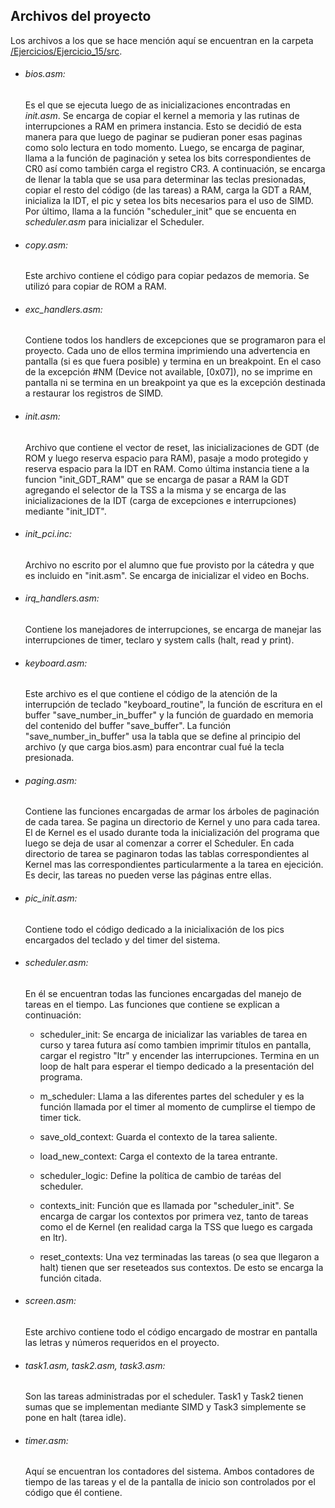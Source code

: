 ## Archivos del proyecto

Los archivos a los que se hace mención aquí se encuentran en la carpeta [/Ejercicios/Ejercicio_15/src](/Ejercicios/Ejercicio_15/src).

* ###### bios.asm: 
    Es el que se ejecuta luego de as inicializaciones encontradas en _init.asm_. Se encarga de copiar el kernel a memoria y las rutinas de interrupciones a RAM en primera instancia. Esto se decidió de esta manera para que luego de paginar se pudieran poner esas paginas como solo lectura en todo momento. Luego, se encarga de paginar, llama a la función de paginación y setea los bits correspondientes de CR0 así como también carga el registro CR3. A continuación, se encarga de llenar la tabla que se usa para determinar las teclas presionadas, copiar el resto del código (de las tareas) a RAM, carga la GDT a RAM, inicializa la IDT, el pic y setea los bits necesarios para el uso de SIMD. Por último, llama a la función "scheduler_init" que se encuenta en _scheduler.asm_ para inicializar el Scheduler.

* ###### copy.asm: 
    Este archivo contiene el código para copiar pedazos de memoria. Se utilizó para copiar de ROM a RAM.

* ###### exc_handlers.asm: 
    Contiene todos los handlers de excepciones que se programaron para el proyecto. Cada uno de ellos termina imprimiendo una advertencia en pantalla (si es que fuera posible) y termina en un breakpoint. En el caso de la excepción #NM (Device not available, [0x07]), no se imprime en pantalla ni se termina en un breakpoint ya que es la excepción destinada a restaurar los registros de SIMD.

* ###### init.asm: 
    Archivo que contiene el vector de reset, las inicializaciones de GDT (de ROM y luego reserva espacio para RAM), pasaje a modo protegido y reserva espacio para la IDT en RAM. Como última instancia tiene a la funcion "init_GDT_RAM" que se encarga de pasar a RAM la GDT agregando el selector de la TSS a la misma y se encarga de las inicializaciones de la IDT (carga de excepciones e interrupciones) mediante "init_IDT".

* ###### init_pci.inc: 
    Archivo no escrito por el alumno que fue provisto por la cátedra y que es incluido en "init.asm". Se encarga de inicializar el video en Bochs.

* ###### irq_handlers.asm: 
    Contiene los manejadores de interrupciones, se encarga de manejar las interrupciones de timer, teclaro y system calls (halt, read y print).

* ###### keyboard.asm: 
    Este archivo es el que contiene el código de la atención de la interrupción de teclado "keyboard_routine", la función de escritura en el buffer "save_number_in_buffer" y la función de guardado en memoria del contenido del buffer "save_buffer".
    La función "save_number_in_buffer" usa la tabla que se define al principio del archivo (y que carga bios.asm) para encontrar cual fué la tecla presionada.

* ###### paging.asm: 
    Contiene las funciones encargadas de armar los árboles de paginación de cada tarea. Se pagina un directorio de Kernel y uno para cada tarea. El de Kernel es el usado durante toda la inicialización del programa que luego se deja de usar al comenzar a correr el Scheduler. En cada directorio de tarea se paginaron todas las tablas correspondientes al Kernel mas las correspondientes particularmente a la tarea en ejecición. Es decir, las tareas no pueden verse las páginas entre ellas.

* ###### pic_init.asm: 
    Contiene todo el código dedicado a la inicialixación de los pics encargados del teclado y del timer del sistema.

* ###### scheduler.asm: 
    En él se encuentran todas las funciones encargadas del manejo de tareas en el tiempo.
    Las funciones que contiene se explican a continuación:

    - scheduler_init: Se encarga de inicializar las variables de tarea en curso y tarea futura así como tambien imprimir títulos en pantalla, cargar el registro "ltr" y encender las interrupciones. Termina en un loop de halt para esperar el tiempo dedicado a la presentación del programa.
    
    - m_scheduler: Llama a las diferentes partes del scheduler y es la función llamada por el timer al momento de cumplirse el tiempo de timer tick.
    
    - save_old_context: Guarda el contexto de la tarea saliente.
    
    - load_new_context: Carga el contexto de la tarea entrante.
    
    - scheduler_logic: Define la política de cambio de taréas del scheduler.
    
    - contexts_init: Función que es llamada por "scheduler_init". Se encarga de cargar los contextos por primera vez, tanto de tareas como el de Kernel (en realidad carga la TSS que luego es cargada en ltr).
    
    - reset_contexts: Una vez terminadas las tareas (o sea que llegaron a halt) tienen que ser reseteados sus contextos. De esto se encarga la función citada.

* ###### screen.asm: 
    Este archivo contiene todo el código encargado de mostrar en pantalla las letras y números requeridos en el proyecto.

* ###### task1.asm, task2.asm, task3.asm: 
    Son las tareas administradas por el scheduler. Task1 y Task2 tienen sumas que se implementan mediante SIMD y Task3 simplemente se pone en halt (tarea idle).

* ###### timer.asm: 
    Aquí se encuentran los contadores del sistema. Ambos contadores de tiempo de las tareas y el de la pantalla de inicio son controlados por el código que él contiene.
